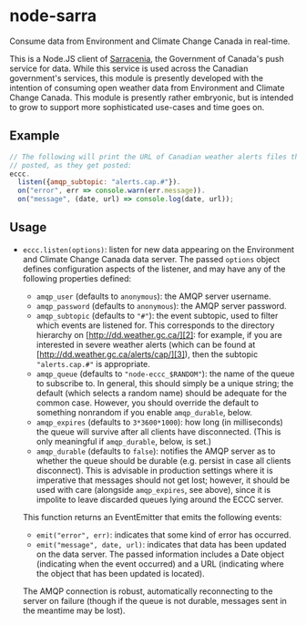 node-sarra
==========
Consume data from Environment and Climate Change Canada in real-time.

This is a Node.JS client of [Sarracenia][1], the Government of Canada's push
service for data. While this service is used across the Canadian government's
services, this module is presently developed with the intention of consuming
open weather data from Environment and Climate Change Canada. This module is
presently rather embryonic, but is intended to grow to support more
sophisticated use-cases and time goes on.

Example
-------
```javascript
// The following will print the URL of Canadian weather alerts files that get
// posted, as they get posted:
eccc.
  listen({amqp_subtopic: "alerts.cap.#"}).
  on("error", err => console.warn(err.message)).
  on("message", (date, url) => console.log(date, url));
```

Usage
-----
*   `eccc.listen(options)`: listen for new data appearing on the Environment
    and Climate Change Canada data server. The passed `options` object defines
    configuration aspects of the listener, and may have any of the following
    properties defined:

    *   `amqp_user` (defaults to `anonymous`): the AMQP server username.
    *   `amqp_password` (defaults to `anonymous`): the AMQP server password.
    *   `amqp_subtopic` (defaults to `"#"`): the event subtopic, used to filter
        which events are listened for. This corresponds to the directory
        hierarchy on [http://dd.weather.gc.ca/][2]: for example, if you are
        interested in severe weather alerts (which can be found at
        [http://dd.weather.gc.ca/alerts/cap/][3]), then the subtopic
        `"alerts.cap.#"` is appropriate.
    *   `amqp_queue` (defaults to `"node-eccc_$RANDOM"`): the name of the queue
        to subscribe to. In general, this should simply be a unique string; the
        default (which selects a random name) should be adequate for the common
        case. However, you should override the default to something nonrandom
        if you enable `amqp_durable`, below.
    *   `amqp_expires` (defaults to `3*3600*1000`): how long (in milliseconds)
        the queue will survive after all clients have disconnected. (This is
        only meaningful if `amqp_durable`, below, is set.)
    *   `amqp_durable` (defaults to `false`): notifies the AMQP server as to
        whether the queue should be durable (e.g. persist in case all clients
        disconnect). This is advisable in production settings where it is
        imperative that messages should not get lost; however, it should be
        used with care (alongside `amqp_expires`, see above), since it is
        impolite to leave discarded queues lying around the ECCC server.

    This function returns an EventEmitter that emits the following events:

    *   `emit("error", err)`: indicates that some kind of error has occurred.
    *   `emit("message", date, url)`: indicates that data has been updated on
        the data server. The passed information includes a Date object
        (indicating when the event occurred) and a URL (indicating where the
        object that has been updated is located).

    The AMQP connection is robust, automatically reconnecting to the server on
    failure (though if the queue is not durable, messages sent in the meantime
    may be lost).

[1]: http://metpx.sourceforge.net/sarra-e.html
[2]: http://dd.weather.gc.ca/
[3]: http://dd.weather.gc.ca/alerts/cap/
